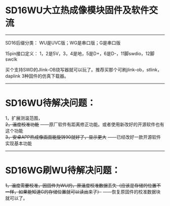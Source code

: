# SD16WU大立热成像模块固件及软件交流
--------------------------------------------
SD16后缀分类：
WU是UVC版；WG是串口版；G是串口版


15pin接口定义：
1，2是5V，3，4是地，5是D+，6是D-，11脚swdio，12脚swclk

买个支持SWD的Jlink-OB烧写器就可以玩了。推荐买那个可刷jlink-ob，stlink，daplink 3种固件的仿真下载器。


--------------------------------------------
# SD16WU待解决问题：  
1，扩展测温范围，  
~~2，温度校准功能~~   ——原厂软件有距离修正功能。或者使用新改好的开源软件也有这个功能  
~~3，安卓APP热成像画面能旋转90就好了，显示更大~~  ——已经改好一款开源软件实现基本功能  

--------------------------------------------
# SD16WG刷WU待解决问题：
~~1，温度需要校准，因固件为WU的，原温度校准数据丢失（应该是存储的位置不一样，如果能知道G的存储位置就可以读出来了）~~
——恢复原固件的校准数据块就可以了。
